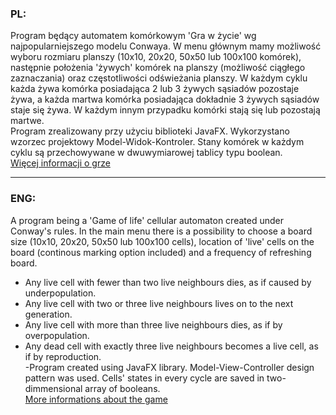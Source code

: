 ### PL: <br/> 

Program będący automatem komórkowym 'Gra w życie' wg najpopularniejszego modelu Conwaya. W menu głównym mamy możliwość wyboru rozmiaru planszy (10x10, 20x20, 50x50 lub 100x100 komórek), następnie położenia 'żywych' komórek na planszy (możliwość ciągłego zaznaczania) oraz częstotliwości odświeżania planszy. W każdym cyklu każda żywa komórka posiadająca 2 lub 3 żywych sąsiadów pozostaje żywa, a każda martwa komórka posiadająca dokładnie 3 żywych sąsiadów staje się żywa. W każdym innym przypadku komórki stają się lub pozostają martwe. <br/>
Program zrealizowany przy użyciu biblioteki JavaFX. Wykorzystano wzorzec projektowy Model-Widok-Kontroler. Stany komórek w każdym cyklu są przechowywane w dwuwymiarowej tablicy typu boolean. <br/>
[Więcej informacji o grze](https://pl.wikipedia.org/wiki/Gra_w_%C5%BCycie) <br/>

---
### ENG: <br/> 

A program being a 'Game of life' cellular automaton created under Conway's rules. In the main menu there is a possibility to choose a board size (10x10, 20x20, 50x50 lub 100x100 cells), location of 'live' cells on the board (continous marking option included) and a frequency of refreshing board. <br/>
+ Any live cell with fewer than two live neighbours dies, as if caused by underpopulation. <br/>
+ Any live cell with two or three live neighbours lives on to the next generation. <br/>
+ Any live cell with more than three live neighbours dies, as if by overpopulation. <br/>
+ Any dead cell with exactly three live neighbours becomes a live cell, as if by reproduction. <br/>
-Program created using JavaFX library. Model-View-Controller design pattern was used. Cells' states in every cycle are saved in two-dimmensional array of booleans. <br/> 
[More informations about the game](https://en.wikipedia.org/wiki/Conway%27s_Game_of_Life) <br/>
